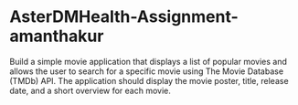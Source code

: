 # AsterDMHealth-Assignment-amanthakur
Build a simple movie application that displays a list of popular movies and allows the user to search for a specific movie using The Movie Database (TMDb) API. The application should display the movie poster, title, release date, and a short overview for each movie.
